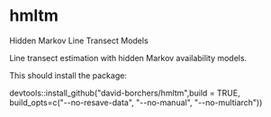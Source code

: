 hmltm
=====

Hidden Markov Line Transect Models

Line transect estimation with hidden Markov availability models.

This should install the package:

devtools::install_github("david-borchers/hmltm",build = TRUE, build_opts=c("--no-resave-data", "--no-manual", "--no-multiarch"))

